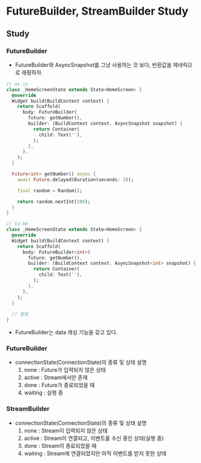 # FutureBuilder, StreamBuilder Study

## Study
### FutureBuilder
- FutureBuilder와 AsyncSnapshot를 그냥 사용하는 것 보다, 반환값을 제네릭으로 래핑하자.
```dart
// as-is
class _HomeScreenState extends State<HomeScreen> {
  @override
  Widget build(BuildContext context) {
    return Scaffold(
      body: FutureBuilder(
        future: getNumber(),
        builder: (BuildContext context, AsyncSnapshot snapshot) {
          return Container(
            child: Text(''),
          );
        },
      ),
    );
  }

  Future<int> getNumber() async {
    await Future.delayed(Duration(seconds: 3));

    final random = Random();

    return random.nextInt(100);
  }
}

// to-be
class _HomeScreenState extends State<HomeScreen> {
  @override
  Widget build(BuildContext context) {
    return Scaffold(
      body: FutureBuilder<int>(
        future: getNumber(),
        builder: (BuildContext context, AsyncSnapshot<int> snapshot) {
          return Container(
            child: Text(''),
          );
        },
      ),
    );
  }
  
  // 동일
}
```

- FutureBuilder는 data 캐싱 기능을 갖고 있다.
### FutureBuilder
- connectionState(ConnectionState)의 종류 및 상태 설명
  1. none    : Future가 입력되지 않은 상태
  2. active  : Stream에서만 존재
  3. done    : Future가 종료되었을 때
  4. waiting : 실행 중

### StreamBuilder
- connectionState(ConnectionState)의 종류 및 상태 설명
  1. none    : Stream이 입력되지 않은 상태
  2. active  : Stream이 연결되고, 이벤트를 수신 중인 상태(실행 중)
  3. done    : Stream이 종료되었을 때
  4. waiting : Stream에 연결되었지만 아직 이벤트를 받지 못한 상태
